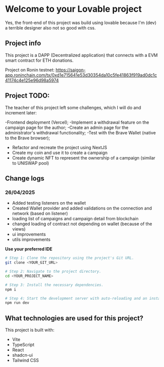 # Welcome to your Lovable project

Yes, the front-end of this project was build using lovable because I'm (dev) a terrible designer also not so good with css.

## Project info

This project is a DAPP (Decentralized application) that connects with a EVM smart contract for ETH donations.

Project on Ronin testnet: https://saigon-app.roninchain.com/tx/0xd1e715641e53d30354da10c5fe41863f919ad0dc1c41174c4e125e96d98a5974

## Project TODO:

The teacher of this project left some challenges, which I will do and increment later:

-Frontend deployment (Vercel);
-Implement a withdrawal feature on the campaign page for the author;
-Create an admin page for the administrator's withdrawal functionality;
-Test with the Brave Wallet (native to the Brave browser);
- Refactor and recreate the project using NextJS
- Create my coin and use it to create a campaign
- Create dynamic NFT to represent the ownership of a campaign (similar to UNISWAP pool)

## Change logs

### 26/04/2025

- Added testing listeners on the wallet
- Created Wallet provider and added validations on the connection and network (based on listener)
- loading list of campaigns and campaign detail from blockchain
- changed loading of contract not depending on wallet (because of the views)
- ui improvements
- utils improvements

**Use your preferred IDE**

```sh
# Step 1: Clone the repository using the project's Git URL.
git clone <YOUR_GIT_URL>

# Step 2: Navigate to the project directory.
cd <YOUR_PROJECT_NAME>

# Step 3: Install the necessary dependencies.
npm i

# Step 4: Start the development server with auto-reloading and an instant preview.
npm run dev
```


## What technologies are used for this project?

This project is built with:

- Vite
- TypeScript
- React
- shadcn-ui
- Tailwind CSS